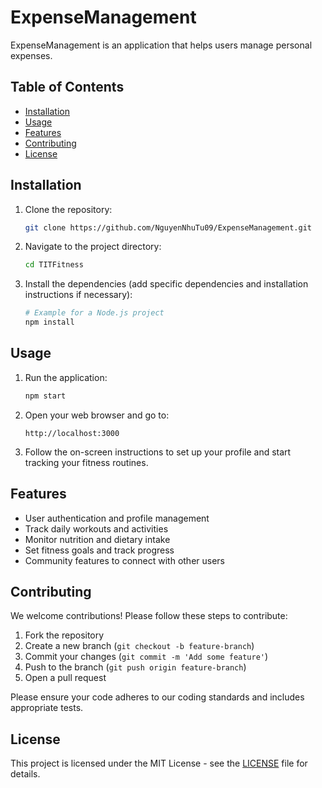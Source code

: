 # ExpenseManagement

ExpenseManagement is an application that helps users manage personal expenses.

## Table of Contents

- [Installation](#installation)
- [Usage](#usage)
- [Features](#features)
- [Contributing](#contributing)
- [License](#license)

## Installation

1. Clone the repository:
    ```bash
    git clone https://github.com/NguyenNhuTu09/ExpenseManagement.git
    ```

2. Navigate to the project directory:
    ```bash
    cd TITFitness
    ```

3. Install the dependencies (add specific dependencies and installation instructions if necessary):
    ```bash
    # Example for a Node.js project
    npm install
    ```

## Usage

1. Run the application:
    ```bash
    npm start
    ```

2. Open your web browser and go to:
    ```url
    http://localhost:3000
    ```

3. Follow the on-screen instructions to set up your profile and start tracking your fitness routines.

## Features

- User authentication and profile management
- Track daily workouts and activities
- Monitor nutrition and dietary intake
- Set fitness goals and track progress
- Community features to connect with other users

## Contributing

We welcome contributions! Please follow these steps to contribute:

1. Fork the repository
2. Create a new branch (`git checkout -b feature-branch`)
3. Commit your changes (`git commit -m 'Add some feature'`)
4. Push to the branch (`git push origin feature-branch`)
5. Open a pull request

Please ensure your code adheres to our coding standards and includes appropriate tests.

## License

This project is licensed under the MIT License - see the [LICENSE](LICENSE) file for details.

